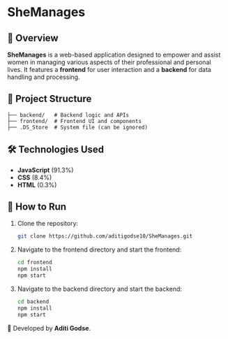 # SheManages  

## 🌟 Overview  
**SheManages** is a web-based application designed to empower and assist women in managing various aspects of their professional and personal lives. It features a **frontend** for user interaction and a **backend** for data handling and processing.  

## 📂 Project Structure  
```
├── backend/   # Backend logic and APIs  
├── frontend/  # Frontend UI and components  
├── .DS_Store  # System file (can be ignored)  
```

## 🛠 Technologies Used  
- **JavaScript** (91.3%)  
- **CSS** (8.4%)  
- **HTML** (0.3%)  

## 🚀 How to Run  
1. Clone the repository:  
   ```sh
   git clone https://github.com/aditigodse10/SheManages.git
   ```
2. Navigate to the frontend directory and start the frontend:  
   ```sh
   cd frontend
   npm install
   npm start
   ```
3. Navigate to the backend directory and start the backend:  
   ```sh
   cd backend
   npm install
   npm start
   ```

🔹 Developed by **Aditi Godse**.
